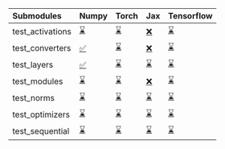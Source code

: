 | Submodules       | Numpy                                                                                                                           | Torch                                                                                                                           | Jax                                                                                                                             | Tensorflow                                                                                                                      |
|:-----------------|:--------------------------------------------------------------------------------------------------------------------------------|:--------------------------------------------------------------------------------------------------------------------------------|:--------------------------------------------------------------------------------------------------------------------------------|:--------------------------------------------------------------------------------------------------------------------------------|
| test_activations | <a href="https://github.com/unifyai/ivy/runs/8031666379?check_suite_focus=true" rel="noopener noreferrer" target="_blank">⌛</a> | <a href="https://github.com/unifyai/ivy/runs/8031667199?check_suite_focus=true" rel="noopener noreferrer" target="_blank">⌛</a> | <a href="https://github.com/unifyai/ivy/runs/8031667819?check_suite_focus=true" rel="noopener noreferrer" target="_blank">❌</a> | <a href="https://github.com/unifyai/ivy/runs/8031668572?check_suite_focus=true" rel="noopener noreferrer" target="_blank">⌛</a> |
| test_converters  | <a href="https://github.com/unifyai/ivy/runs/8031666485?check_suite_focus=true" rel="noopener noreferrer" target="_blank">✅</a> | <a href="https://github.com/unifyai/ivy/runs/8031667299?check_suite_focus=true" rel="noopener noreferrer" target="_blank">⌛</a> | <a href="https://github.com/unifyai/ivy/runs/8031667901?check_suite_focus=true" rel="noopener noreferrer" target="_blank">❌</a> | <a href="https://github.com/unifyai/ivy/runs/8031668686?check_suite_focus=true" rel="noopener noreferrer" target="_blank">⌛</a> |
| test_layers      | <a href="https://github.com/unifyai/ivy/runs/8031666596?check_suite_focus=true" rel="noopener noreferrer" target="_blank">✅</a> | <a href="https://github.com/unifyai/ivy/runs/8031667415?check_suite_focus=true" rel="noopener noreferrer" target="_blank">⌛</a> | <a href="https://github.com/unifyai/ivy/runs/8031668008?check_suite_focus=true" rel="noopener noreferrer" target="_blank">⌛</a> | <a href="https://github.com/unifyai/ivy/runs/8031668821?check_suite_focus=true" rel="noopener noreferrer" target="_blank">⌛</a> |
| test_modules     | <a href="https://github.com/unifyai/ivy/runs/8031666728?check_suite_focus=true" rel="noopener noreferrer" target="_blank">⌛</a> | <a href="https://github.com/unifyai/ivy/runs/8031667481?check_suite_focus=true" rel="noopener noreferrer" target="_blank">⌛</a> | <a href="https://github.com/unifyai/ivy/runs/8031668092?check_suite_focus=true" rel="noopener noreferrer" target="_blank">❌</a> | <a href="https://github.com/unifyai/ivy/runs/8031668918?check_suite_focus=true" rel="noopener noreferrer" target="_blank">⌛</a> |
| test_norms       | <a href="https://github.com/unifyai/ivy/runs/8031666885?check_suite_focus=true" rel="noopener noreferrer" target="_blank">⌛</a> | <a href="https://github.com/unifyai/ivy/runs/8031667556?check_suite_focus=true" rel="noopener noreferrer" target="_blank">⌛</a> | <a href="https://github.com/unifyai/ivy/runs/8031668235?check_suite_focus=true" rel="noopener noreferrer" target="_blank">⌛</a> | <a href="https://github.com/unifyai/ivy/runs/8031669004?check_suite_focus=true" rel="noopener noreferrer" target="_blank">⌛</a> |
| test_optimizers  | <a href="https://github.com/unifyai/ivy/runs/8031667002?check_suite_focus=true" rel="noopener noreferrer" target="_blank">⌛</a> | <a href="https://github.com/unifyai/ivy/runs/8031667633?check_suite_focus=true" rel="noopener noreferrer" target="_blank">⌛</a> | <a href="https://github.com/unifyai/ivy/runs/8031668329?check_suite_focus=true" rel="noopener noreferrer" target="_blank">⌛</a> | <a href="https://github.com/unifyai/ivy/runs/8031669137?check_suite_focus=true" rel="noopener noreferrer" target="_blank">⌛</a> |
| test_sequential  | <a href="https://github.com/unifyai/ivy/runs/8031667099?check_suite_focus=true" rel="noopener noreferrer" target="_blank">⌛</a> | <a href="https://github.com/unifyai/ivy/runs/8031667721?check_suite_focus=true" rel="noopener noreferrer" target="_blank">⌛</a> | <a href="https://github.com/unifyai/ivy/runs/8031668462?check_suite_focus=true" rel="noopener noreferrer" target="_blank">⌛</a> | <a href="https://github.com/unifyai/ivy/runs/8031669242?check_suite_focus=true" rel="noopener noreferrer" target="_blank">⌛</a> |